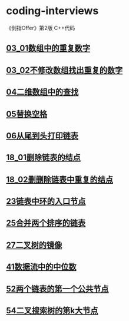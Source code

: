 # coding-interviews
《剑指Offer》第2版 C++代码 

## [03_01数组中的重复数字](03_01_DuplicationInArray/)
## [03_02不修改数组找出重复的数字](03_02_DuplicationInArrayNoEdit/)
## [04二维数组中的查找](04_FindInPartiallySortedMatrix/)
## [05替换空格](04_FindInPartiallySortedMatrix/)
## [06从尾到头打印链表](06_PrintListInReversedOrder/)
## [18_01删除链表的结点](18_01_DeleteDuplicatedNode/)
## [18_02删删除链表中重复的结点](18_02_DeleteDuplicatedNode/)
## [23链表中环的入口节点](23_EntryNodeInListLoop/)
## [25合并两个排序的链表](25_MergeSortedLists/)
## [27二叉树的镜像](27_MirrorOfBinaryTree/)
## [41数据流中的中位数](41_StreamMedian/)
## [52两个链表的第一个公共节点](52_FirstCommonNodesInLists/)
## [54二叉搜索树的第k大节点](54_KthNodeInBST/)
